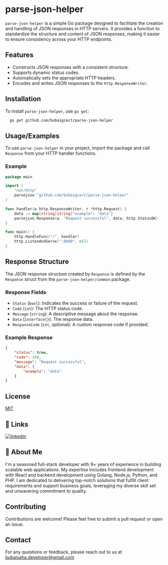 
# parse-json-helper

`parse-json-helper` is a simple Go package designed to facilitate the creation and handling of JSON responses in HTTP servers. It provides a function to standardize the structure and content of JSON responses, making it easier to ensure consistency across your HTTP endpoints.


## Features

- Constructs JSON responses with a consistent structure.
- Supports dynamic status codes.
- Automatically sets the appropriate HTTP headers.
- Encodes and writes JSON responses to the `http.ResponseWriter`.


## Installation

To install `parse-json-helper`, use `go get`:

```bash
  go get github.com/bubaigcect/parse-json-helper
```
    
## Usage/Examples

To use `parse-json-helper` in your project, import the package and call `Response` from your HTTP handler functions.

### Example

```go
package main

import (
	"net/http"
	parsejson "github.com/bubaigcect/parse-json-helper"
)

func handler(w http.ResponseWriter, r *http.Request) {
	data := map[string]string{"example": "data"}
	parsejson.Response(w, "Request successful", data, http.StatusOK)
}

func main() {
	http.HandleFunc("/", handler)
	http.ListenAndServe(":8080", nil)
}

```


## Response Structure

The JSON response structure created by `Response` is defined by the `Response` struct from the `parse-json-helper/common` package.

### Response Fields

- `Status` (`bool`): Indicates the success or failure of the request.
- `Code` (`int`): The HTTP status code.
- `Message` (`string`): A descriptive message about the response.
- `Data` (`interface{}`): The response data.
- `ResponseCode` (`int`, optional): A custom response code if provided.

### Example Response

```json
{
    "status": true,
    "code": 200,
    "message": "Request successful",
    "data": {
        "example": "data"
    }
}
```


## License

[MIT](https://choosealicense.com/licenses/mit/)


## 🔗 Links

[![linkedin](https://img.shields.io/badge/linkedin-0A66C2?style=for-the-badge&logo=linkedin&logoColor=white)](https://www.linkedin.com/in/bubaigcect/)

## 🚀 About Me

I'm a seasoned full-stack developer with 9+ years of experience in building scalable web applications. My expertise includes frontend development with React and backend development using Golang, Node.js, Python, and PHP. I am dedicated to delivering top-notch solutions that fulfill client requirements and support business goals, leveraging my diverse skill set and unwavering commitment to quality.

## Contributing

Contributions are welcome! Please feel free to submit a pull request or open an issue.

## Contact

For any questions or feedback, please reach out to us at bubaisaha.developer@gmail.com
